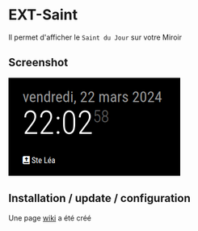 # EXT-Saint

Il permet d'afficher le `Saint du Jour` sur votre Miroir

## Screenshot

![Screenshot](https://raw.githubusercontent.com/bugsounet/MMM-Bugsounet/dev/EXTs/EXT-Saint/Screenshot.png)

## Installation / update / configuration

Une page [wiki](https://github.com/bugsounet/MMM-Bugsounet/wiki/EXT%E2%80%90Saint) a été créé
